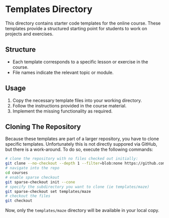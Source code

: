# Templates Directory

This directory contains starter code templates for the online course. These templates provide a structured starting point for students to work on projects and exercises.

## Structure
- Each template corresponds to a specific lesson or exercise in the course.
- File names indicate the relevant topic or module.

## Usage
1. Copy the necessary template files into your working directory.
2. Follow the instructions provided in the course material.
3. Implement the missing functionality as required.

## Cloning The Repository
Because these templates are part of a larger repository, you have to clone specific templates. Unfortunately this is not directly suppored via GitHub, but there is a work-around. To do so, execute the following commands:

```sh
# clone the repository with no files checked out initially:
git clone --no-checkout --depth 1 --filter=blob:none https://github.com/ethanokamura/courses/
# navigate into the repo
cd courses
# enable sparse checkout
git sparse-checkout init --cone
# specify the subdirectory you want to clone (ie templates/maze)
git sparse-checkout set templates/maze
# checkout the files
git checkout
```

Now, only the `templates/maze` directory will be available in your local copy.

